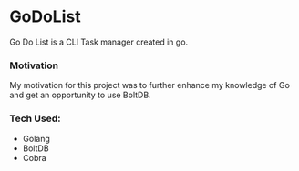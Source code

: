 # GoDoList
Go Do List is a CLI Task manager created in go. 

### Motivation
My motivation for this project was to further enhance my knowledge of Go and get an opportunity to use BoltDB.

### Tech Used: 
- Golang
- BoltDB
- Cobra